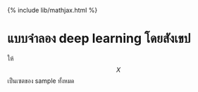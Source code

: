 {% include lib/mathjax.html %}
# แบบจำลอง deep learning โดยสังเขป

ให้ $$X$$ เป็นเซตของ sample ทั้งหมด


